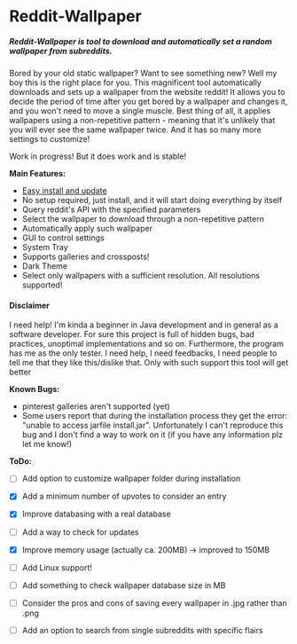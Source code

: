 Reddit-Wallpaper
======
##### Reddit-Wallpaper is tool to download and automatically set a random wallpaper from subreddits.
Bored by your old static wallpaper? Want to see something new? Well my boy this is the right place for you. 
This magnificent tool automatically downloads and sets up a wallpaper from the website reddit!
It allows you to decide the period of time after you get bored by a wallpaper and changes it, and you won't need to move a single muscle.
Best thing of all, it applies wallpapers using a non-repetitive pattern - meaning that it's unlikely that you will ever see the same wallpaper twice.
And it has so many more settings to customize!

Work in progress! But it does work and is stable!

**Main Features:**
- [Easy install and update](https://github.com/Mamiglia/Reddit-Wallpaper/blob/main/Installation.md)
- No setup required, just install, and it will start doing everything by itself
- Query reddit's API with the specified parameters
- Select the wallpaper to download through a non-repetitive pattern
- Automatically apply such wallpaper 
- GUI to control settings
- System Tray
- Supports galleries and crossposts!
- Dark Theme
- Select only wallpapers with a sufficient resolution. All resolutions supported!

#### Disclaimer
I need help! I'm kinda a beginner in Java development and in general as a software developer. For sure this project is full of hidden bugs, bad practices, unoptimal implementations and so on. Furthermore, the program has me as the only tester.
I need help, I need feedbacks, I need people to tell me that they like this/dislike that. Only with such support this tool will get better

**Known Bugs:**
- pinterest galleries aren't supported (yet)
- Some users report that during the installation process they get the error: "unable to access jarfile install.jar". Unfortunately I can't reproduce this bug and I don't find a way to work on it (if you have any information plz let me know!)

**ToDo:**
- [ ] Add option to customize wallpaper folder during installation
- [x] Add a minimum number of upvotes to consider an entry
- [x] Improve databasing with a real database
- [ ] Add a way to check for updates
- [x] Improve memory usage (actually ca. 200MB) -> improved to 150MB
- [ ] Add Linux support!
- [ ] Add something to check wallpaper database size in MB
- [ ] Consider the pros and cons of saving every wallpaper in .jpg rather than .png
- [ ] Add an option to search from single subreddits with specific flairs

